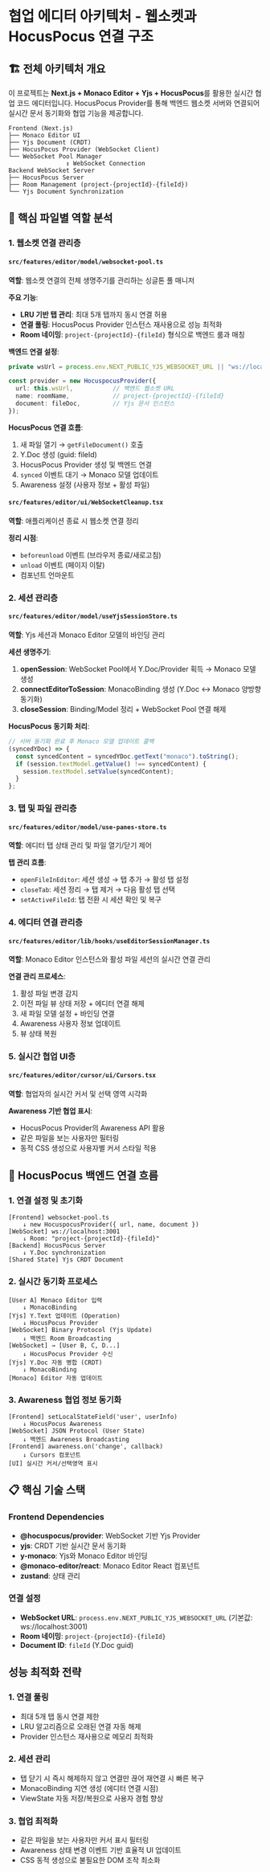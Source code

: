 # 협업 에디터 아키텍처 - 웹소켓과 HocusPocus 연결 구조

## 🏗️ 전체 아키텍처 개요

이 프로젝트는 **Next.js + Monaco Editor + Yjs + HocusPocus**를 활용한 실시간 협업 코드 에디터입니다. HocusPocus Provider를 통해 백엔드 웹소켓 서버와 연결되어 실시간 문서 동기화와 협업 기능을 제공합니다.

```
Frontend (Next.js)
├── Monaco Editor UI
├── Yjs Document (CRDT)
├── HocusPocus Provider (WebSocket Client)
└── WebSocket Pool Manager
                ↕ WebSocket Connection
Backend WebSocket Server
├── HocusPocus Server
├── Room Management (project-{projectId}-{fileId})
└── Yjs Document Synchronization
```

## 📁 핵심 파일별 역할 분석

### 1. 웹소켓 연결 관리층

#### `src/features/editor/model/websocket-pool.ts`

**역할**: 웹소켓 연결의 전체 생명주기를 관리하는 싱글톤 풀 매니저

**주요 기능**:

- **LRU 기반 탭 관리**: 최대 5개 탭까지 동시 연결 허용
- **연결 풀링**: HocusPocus Provider 인스턴스 재사용으로 성능 최적화
- **Room 네이밍**: `project-{projectId}-{fileId}` 형식으로 백엔드 룸과 매칭

**백엔드 연결 설정**:

```typescript
private wsUrl = process.env.NEXT_PUBLIC_YJS_WEBSOCKET_URL || "ws://localhost:3001";

const provider = new HocuspocusProvider({
  url: this.wsUrl,           // 백엔드 웹소켓 URL
  name: roomName,            // project-{projectId}-{fileId}
  document: fileDoc,         // Yjs 문서 인스턴스
});
```

**HocusPocus 연결 흐름**:

1. 새 파일 열기 → `getFileDocument()` 호출
2. Y.Doc 생성 (guid: fileId)
3. HocusPocus Provider 생성 및 백엔드 연결
4. `synced` 이벤트 대기 → Monaco 모델 업데이트
5. Awareness 설정 (사용자 정보 + 활성 파일)

#### `src/features/editor/ui/WebSocketCleanup.tsx`

**역할**: 애플리케이션 종료 시 웹소켓 연결 정리

**정리 시점**:

- `beforeunload` 이벤트 (브라우저 종료/새로고침)
- `unload` 이벤트 (페이지 이탈)
- 컴포넌트 언마운트

### 2. 세션 관리층

#### `src/features/editor/model/useYjsSessionStore.ts`

**역할**: Yjs 세션과 Monaco Editor 모델의 바인딩 관리

**세션 생명주기**:

1. **openSession**: WebSocket Pool에서 Y.Doc/Provider 획득 → Monaco 모델 생성
2. **connectEditorToSession**: MonacoBinding 생성 (Y.Doc ↔ Monaco 양방향 동기화)
3. **closeSession**: Binding/Model 정리 + WebSocket Pool 연결 해제

**HocusPocus 동기화 처리**:

```typescript
// 서버 동기화 완료 후 Monaco 모델 업데이트 콜백
(syncedYDoc) => {
  const syncedContent = syncedYDoc.getText("monaco").toString();
  if (session.textModel.getValue() !== syncedContent) {
    session.textModel.setValue(syncedContent);
  }
};
```

### 3. 탭 및 파일 관리층

#### `src/features/editor/model/use-panes-store.ts`

**역할**: 에디터 탭 상태 관리 및 파일 열기/닫기 제어

**탭 관리 흐름**:

- `openFileInEditor`: 세션 생성 → 탭 추가 → 활성 탭 설정
- `closeTab`: 세션 정리 → 탭 제거 → 다음 활성 탭 선택
- `setActiveFileId`: 탭 전환 시 세션 확인 및 복구

### 4. 에디터 연결 관리층

#### `src/features/editor/lib/hooks/useEditorSessionManager.ts`

**역할**: Monaco Editor 인스턴스와 활성 파일 세션의 실시간 연결 관리

**연결 관리 프로세스**:

1. 활성 파일 변경 감지
2. 이전 파일 뷰 상태 저장 + 에디터 연결 해제
3. 새 파일 모델 설정 + 바인딩 연결
4. Awareness 사용자 정보 업데이트
5. 뷰 상태 복원

### 5. 실시간 협업 UI층

#### `src/features/editor/cursor/ui/Cursors.tsx`

**역할**: 협업자의 실시간 커서 및 선택 영역 시각화

**Awareness 기반 협업 표시**:

- HocusPocus Provider의 Awareness API 활용
- 같은 파일을 보는 사용자만 필터링
- 동적 CSS 생성으로 사용자별 커서 스타일 적용

## 🔄 HocusPocus 백엔드 연결 흐름

### 1. 연결 설정 및 초기화

```
[Frontend] websocket-pool.ts
    ↓ new HocuspocusProvider({ url, name, document })
[WebSocket] ws://localhost:3001
    ↓ Room: "project-{projectId}-{fileId}"
[Backend] HocusPocus Server
    ↓ Y.Doc synchronization
[Shared State] Yjs CRDT Document
```

### 2. 실시간 동기화 프로세스

```
[User A] Monaco Editor 입력
    ↓ MonacoBinding
[Yjs] Y.Text 업데이트 (Operation)
    ↓ HocusPocus Provider
[WebSocket] Binary Protocol (Yjs Update)
    ↓ 백엔드 Room Broadcasting
[WebSocket] → [User B, C, D...]
    ↓ HocusPocus Provider 수신
[Yjs] Y.Doc 자동 병합 (CRDT)
    ↓ MonacoBinding
[Monaco] Editor 자동 업데이트
```

### 3. Awareness 협업 정보 동기화

```
[Frontend] setLocalStateField('user', userInfo)
    ↓ HocusPocus Awareness
[WebSocket] JSON Protocol (User State)
    ↓ 백엔드 Awareness Broadcasting
[Frontend] awareness.on('change', callback)
    ↓ Cursors 컴포넌트
[UI] 실시간 커서/선택영역 표시
```

## 📋 핵심 기술 스택

### Frontend Dependencies

- **@hocuspocus/provider**: WebSocket 기반 Yjs Provider
- **yjs**: CRDT 기반 실시간 문서 동기화
- **y-monaco**: Yjs와 Monaco Editor 바인딩
- **@monaco-editor/react**: Monaco Editor React 컴포넌트
- **zustand**: 상태 관리

### 연결 설정

- **WebSocket URL**: `process.env.NEXT_PUBLIC_YJS_WEBSOCKET_URL` (기본값: ws://localhost:3001)
- **Room 네이밍**: `project-{projectId}-{fileId}`
- **Document ID**: `fileId` (Y.Doc guid)

## 성능 최적화 전략

### 1. 연결 풀링

- 최대 5개 탭 동시 연결 제한
- LRU 알고리즘으로 오래된 연결 자동 해제
- Provider 인스턴스 재사용으로 메모리 최적화

### 2. 세션 관리

- 탭 닫기 시 즉시 해제하지 않고 연결만 끊어 재연결 시 빠른 복구
- MonacoBinding 지연 생성 (에디터 연결 시점)
- ViewState 자동 저장/복원으로 사용자 경험 향상

### 3. 협업 최적화

- 같은 파일을 보는 사용자만 커서 표시 필터링
- Awareness 상태 변경 이벤트 기반 효율적 UI 업데이트
- CSS 동적 생성으로 불필요한 DOM 조작 최소화

